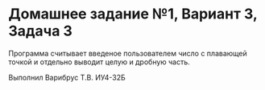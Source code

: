 # Домашнее задание №1, Вариант 3, Задача 3
Программа считывает введеное пользователем число с плавающей точкой и отдельно выводит целую и дробную часть.

Выполнил Варибрус Т.В. ИУ4-32Б
